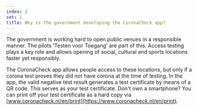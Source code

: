 ```yaml
---
index: 2
set: 1
title: Why is the government developing the CoronaCheck app?
---
```

The government is working hard to open public venues in a responsible manner. The pilots ‘Testen voor Toegang' are part of this. Access testing plays a key role and allows opening of social, cultural and sports locations faster yet responsibly.
 
The CoronaCheck app allows people access to these locations, but only if a corona test proves they did not have corona at the time of testing. In the app, the valid negative test result generates a test certificate by means of a QR code. This serves as your test certificate. Don't own a smartphone? You can print off your test certificate as a hard copy via [www.coronacheck.nl/en/print](https://www.coronacheck.nl/en/print).

